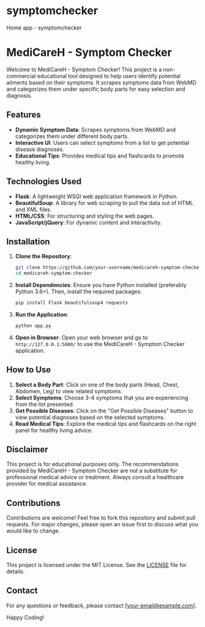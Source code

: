 # symptomchecker
Home app - symptomchecker
# MediCareH - Symptom Checker

Welcome to MediCareH - Symptom Checker! This project is a non-commercial educational tool designed to help users identify potential ailments based on their symptoms. It scrapes symptoms data from WebMD and categorizes them under specific body parts for easy selection and diagnosis.

## Features

- **Dynamic Symptom Data**: Scrapes symptoms from WebMD and categorizes them under different body parts.
- **Interactive UI**: Users can select symptoms from a list to get potential disease diagnoses.
- **Educational Tips**: Provides medical tips and flashcards to promote healthy living.

## Technologies Used

- **Flask**: A lightweight WSGI web application framework in Python.
- **BeautifulSoup**: A library for web scraping to pull the data out of HTML and XML files.
- **HTML/CSS**: For structuring and styling the web pages.
- **JavaScript/jQuery**: For dynamic content and interactivity.

## Installation

1. **Clone the Repository**:
    ```bash
    git clone https://github.com/your-username/medicareh-symptom-checker.git
    cd medicareh-symptom-checker
    ```

2. **Install Dependencies**:
    Ensure you have Python installed (preferably Python 3.6+). Then, install the required packages:
    ```bash
    pip install Flask beautifulsoup4 requests
    ```

3. **Run the Application**:
    ```bash
    python app.py
    ```

4. **Open in Browser**:
    Open your web browser and go to `http://127.0.0.1:5000/` to use the MediCareH - Symptom Checker application.

## How to Use

1. **Select a Body Part**: Click on one of the body parts (Head, Chest, Abdomen, Leg) to view related symptoms.
2. **Select Symptoms**: Choose 3-4 symptoms that you are experiencing from the list presented.
3. **Get Possible Diseases**: Click on the "Get Possible Diseases" button to view potential diagnoses based on the selected symptoms.
4. **Read Medical Tips**: Explore the medical tips and flashcards on the right panel for healthy living advice.

## Disclaimer

This project is for educational purposes only. The recommendations provided by MediCareH - Symptom Checker are not a substitute for professional medical advice or treatment. Always consult a healthcare provider for medical assistance.

## Contributions

Contributions are welcome! Feel free to fork this repository and submit pull requests. For major changes, please open an issue first to discuss what you would like to change.

## License

This project is licensed under the MIT License. See the [LICENSE](LICENSE) file for details.

## Contact

For any questions or feedback, please contact [your-email@example.com].

Happy Coding!
